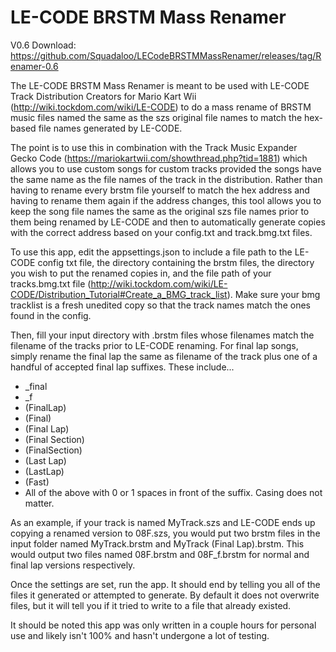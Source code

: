 # LE-CODE BRSTM Mass Renamer

V0.6 Download: https://github.com/Squadaloo/LECodeBRSTMMassRenamer/releases/tag/Renamer-0.6

The LE-CODE BRSTM Mass Renamer is meant to be used with LE-CODE Track Distribution Creators for Mario Kart Wii (http://wiki.tockdom.com/wiki/LE-CODE) to do a mass rename of BRSTM music files named the same as the szs original file names to match the hex-based file names generated by LE-CODE.

The point is to use this in combination with the Track Music Expander Gecko Code (https://mariokartwii.com/showthread.php?tid=1881) which allows you to use custom songs for custom tracks provided the songs have the same name as the file names of the track in the distribution.  Rather than having to rename every brstm file yourself to match the hex address and having to rename them again if the address changes, this tool allows you to keep the song file names the same as the original szs file names prior to them being renamed by LE-CODE and then to automatically generate copies with the correct address based on your config.txt and track.bmg.txt files.

To use this app, edit the appsettings.json to include a file path to the LE-CODE config txt file, the directory containing the brstm files, the directory you wish to put the renamed copies in, and the file path of your tracks.bmg.txt file (http://wiki.tockdom.com/wiki/LE-CODE/Distribution_Tutorial#Create_a_BMG_track_list).  Make sure your bmg tracklist is a fresh unedited copy so that the track names match the ones found in the config.

Then, fill your input directory with .brstm files whose filenames match the filename of the tracks prior to LE-CODE renaming.  For final lap songs, simply rename the final lap the same as filename of the track plus one of a handful of accepted final lap suffixes.  These include...

- _final
- _f
- (FinalLap)
- (Final)
- (Final Lap)
- (Final Section)
- (FinalSection)
- (Last Lap)
- (LastLap)
- (Fast)
- All of the above with 0 or 1 spaces in front of the suffix.  Casing does not matter.

As an example, if your track is named MyTrack.szs and LE-CODE ends up copying a renamed version to 08F.szs, you would put two brstm files in the input folder named MyTrack.brstm and MyTrack (Final Lap).brstm.  This would output two files named 08F.brstm and 08F_f.brstm for normal and final lap versions respectively.

Once the settings are set, run the app.  It should end by telling you all of the files it generated or attempted to generate.  By default it does not overwrite files, but it will tell you if it tried to write to a file that already existed.

It should be noted this app was only written in a couple hours for personal use and likely isn't 100% and hasn't undergone a lot of testing.
